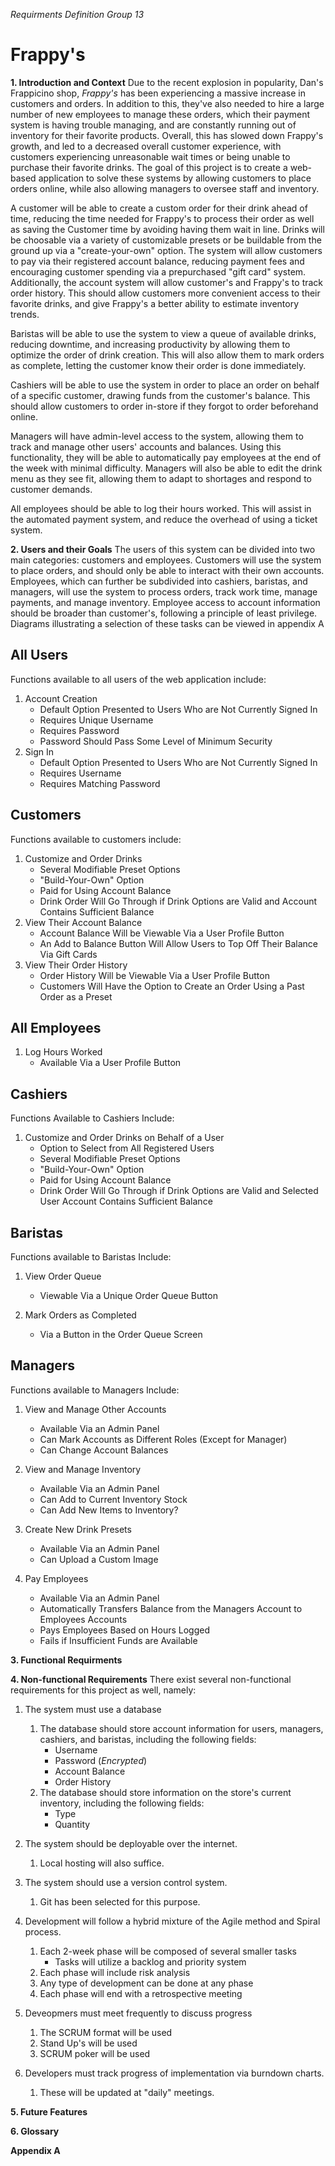 *Requirments Definition*
*Group 13*

# Frappy's
**1. Introduction and Context**
Due to the recent explosion in popularity, Dan's Frappicino shop, *Frappy's* has been experiencing a massive increase in customers and orders. In addition to this, they've also needed to hire a large number of new employees to manage these orders, which their payment system is having trouble managing, and are constantly running out of inventory for their favorite products. Overall, this has slowed down Frappy's growth, and led to a decreased overall customer experience, with customers experiencing unreasonable wait times or being unable to purchase their favorite drinks. The goal of this project is to create a web-based application to solve these systems by allowing customers to place orders online, while also allowing managers to oversee staff and inventory. 

A customer will be able to create a custom order for their drink ahead of time, reducing the time needed for Frappy's to process their order as well as saving the Customer time by avoiding having them wait in line. Drinks will be choosable via a variety of customizable presets or be buildable from the ground up via a "create-your-own" option. The system will allow customers to pay via their registered account balance, reducing payment fees and encouraging customer spending via a prepurchased "gift card" system. Additionally, the account system will allow customer's and Frappy's to track order history. This should allow customers more convenient access to their favorite drinks, and give Frappy's a better ability to estimate inventory trends.

Baristas will be able to use the system to view a queue of available drinks, reducing downtime, and increasing productivity by allowing them to optimize the order of drink creation. This will also allow them to mark orders as complete, letting the customer know their order is done immediately. 

Cashiers will be able to use the system in order to place an order on behalf of a specific customer, drawing funds from the customer's balance. This should allow customers to order in-store if they forgot to order beforehand online.

Managers will have admin-level access to the system, allowing them to track and manage other users' accounts and balances. Using this functionality, they will be able to automatically pay employees at the end of the week with minimal difficulty. Managers will also be able to edit the drink menu as they see fit, allowing them to adapt to shortages and respond to customer demands. 

All employees should be able to log their hours worked. This will assist in the automated payment system, and reduce the overhead of using a ticket system. 


**2. Users and their Goals**
The users of this system can be divided into two main categories: customers and employees. Customers will use the system to place orders, and should only be able to interact with their own accounts. Employees, which can further be subdivided into cashiers, baristas, and managers, will use the system to process orders, track work time, manage payments, and manage inventory. Employee access to account information should be broader than customer's, following a principle of least privilege. Diagrams illustrating a selection of these tasks can be viewed in appendix A

## All Users
Functions available to all users of the web application include:
1. Account Creation
	* Default Option Presented to Users Who are Not Currently Signed In
	* Requires Unique Username
	* Requires Password
	* Password Should Pass Some Level of Minimum Security
2. Sign In
	* Default Option Presented to Users Who are Not Currently Signed In
	* Requires Username
	* Requires Matching Password

## Customers
Functions available to customers include:
1. Customize and Order Drinks
	* Several Modifiable Preset Options
	* "Build-Your-Own" Option
	* Paid for Using Account Balance
	* Drink Order Will Go Through if Drink Options are Valid and Account Contains Sufficient Balance
2. View Their Account Balance
	* Account Balance Will be Viewable Via a User Profile Button
	* An Add to Balance Button Will Allow Users to Top Off Their Balance Via Gift Cards
3. View Their Order History
	* Order History Will be Viewable Via a User Profile Button
	* Customers Will Have the Option to Create an Order Using a Past Order as a Preset


## All Employees

1. Log Hours Worked
	* Available Via a User Profile Button

## Cashiers
Functions Available to Cashiers Include:
1. Customize and Order Drinks on Behalf of a User
	* Option to Select from All Registered Users
	* Several Modifiable Preset Options
	* "Build-Your-Own" Option
	* Paid for Using Account Balance
	* Drink Order Will Go Through if Drink Options are Valid and Selected User Account Contains Sufficient Balance

## Baristas
Functions available to Baristas Include:
1. View Order Queue
	* Viewable Via a Unique Order Queue Button

2. Mark Orders as Completed
	* Via a Button in the Order Queue Screen

## Managers
Functions available to Managers Include:
1. View and Manage Other Accounts
	* Available Via an Admin Panel
	* Can Mark Accounts as Different Roles (Except for Manager)
	* Can Change Account Balances

2. View and Manage Inventory
	* Available Via an Admin Panel
	* Can Add to Current Inventory Stock
	* Can Add New Items to Inventory? 

3. Create New Drink Presets
	* Available Via an Admin Panel
	* Can Upload a Custom Image

4. Pay Employees
	* Available Via an Admin Panel
	* Automatically Transfers Balance from the Managers Account to Employees Accounts
	* Pays Employees Based on Hours Logged
	* Fails if Insufficient Funds are Available

**3. Functional Requirments**

**4. Non-functional Requirements**
There exist several non-functional requirements for this project as well, namely:
1. The system must use a database
	1. The database should store account information for users, managers, cashiers, and baristas, including the following fields:
		* Username
		* Password (*Encrypted*)
		* Account Balance
		* Order History 
	2. The database should store information on the store's current inventory, including the following fields:
		* Type
		* Quantity

2. The system should be deployable over the internet.
	1. Local hosting will also suffice. 

3. The system should use a version control system.
	1. Git has been selected for this purpose.

4. Development will follow a hybrid mixture of the Agile method and Spiral process.
	1. Each 2-week phase will be composed of several smaller tasks
		* Tasks will utilize a backlog and priority system
	2. Each phase will include risk analysis
	3. Any type of development can be done at any phase
	4. Each phase will end with a retrospective meeting

5. Deveopmers must meet frequently to discuss progress
	1. The SCRUM format will be used
	2. Stand Up's will be used
	3. SCRUM poker will be used

6. Developers must track progress of implementation via burndown charts.
	1. These will be updated at "daily" meetings.


**5. Future Features**

**6. Glossary**

**Appendix A**